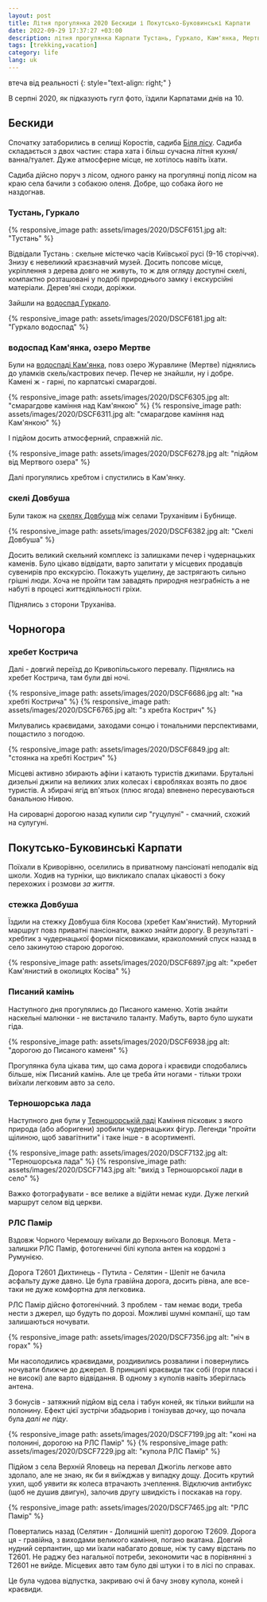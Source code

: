```yaml
---
layout: post
title: Літня прогулянка 2020 Бескиди і Покутсько-Буковинські Карпати
date: 2022-09-29 17:37:27 +03:00
description: літня прогулянка Карпати Тустань, Гуркало, Кам'янка, Мертве озеро скелі Довбуша хребет Кострича Писаний камінь, Терношорська лада Рлс Памір
tags: [trekking,vacation]
category: life
lang: uk
---
```


втеча від реальності
{: style="text-align: right;" }


В серпні 2020, як підказують гугл фото, їздили Карпатами днів на 10.

## Бескиди

Спочатку затаборились в селищі Коростів, садиба [Біля лісу](https://maps.google.com/?cid=956789349912474078&entry=gps).
Садиба складається з двох частин: стара хата і більш сучасна літня кухня/ванна/туалет.
Дуже атмосферне місце, не хотілось навіть їхати.

Садиба дійсно поруч з лісом, одного ранку на прогулянці попід лісом на краю села бачили з собакою оленя. 
Добре, що собака його не наздогнав.

### Тустань, Гуркало

{% responsive_image path: assets/images/2020/DSCF6151.jpg alt: "Тустань" %}

Відвідали Тустань : скельне містечко часів Київської русі (9-16 сторіччя).
Знизу є невеликий краєзнавчий музей.
Досить попсове місце, укріплення з дерева довго не живуть, то ж для огляду доступні скелі, компактно розташовані у подобі природнього замку і екскурсійні матеріали.
Дерев'яні сходи, доріжки.

Зайшли на [водоспад Гуркало](https://maps.app.goo.gl/R5qmP9yFbiXMy2QE7).

{% responsive_image path: assets/images/2020/DSCF6181.jpg alt: "Гуркало водоспад" %}

### водоспад Кам'янка, озеро Мертве
Були на [водоспаді Кам'янка](https://maps.app.goo.gl/k8QZ2z6TYp2mHEpK7), повз озеро Журавлине (Мертве) піднялись до уламків скель/кастрових печер.
Печер не знайшли, ну і добре.
Камені ж - гарні, по карпатські смарагдові. 

{% responsive_image path: assets/images/2020/DSCF6305.jpg alt: "смарагдове каміння над Кам'янкою" %}
{% responsive_image path: assets/images/2020/DSCF6311.jpg alt: "смарагдове каміння над Кам'янкою" %}

І підйом досить атмосферний, справжній ліс.

{% responsive_image path: assets/images/2020/DSCF6278.jpg alt: "підйом від Мертвого озера" %}

Далі прогулялись хребтом і спустились в Кам'янку.

### скелі Довбуша 
Були також на [скелях Довбуша](https://maps.app.goo.gl/NvuV6LCnDDJokm9M9) між селами Труханівим і Бубнище.

{% responsive_image path: assets/images/2020/DSCF6382.jpg alt: "Скелі Довбуша" %}

Досить великий скельний комплекс із залишками печер і чудернацьких каменів.
Було цікаво відвідати, варто запитати у місцевих продавців сувенирів про екскурсію.
Покажуть ущелину, де застрягають сильно грішні люди.
Хоча не пройти там завадять природня незграбність а не набуті в процесі життєдіяльності гріхи.

Піднялись з сторони Труханіва.

## Чорногора

### хребет Кострича

Далі - довгий переїзд до Кривопільського перевалу. Піднялись на хребет Кострича, там були дві ночі. 

{% responsive_image path: assets/images/2020/DSCF6686.jpg alt: "на хребті Кострича" %}
{% responsive_image path: assets/images/2020/DSCF6765.jpg alt: "з хребта Кострич" %}

Милувались краєвидами, заходами сонцю і тональними перспективами, пощастило з погодою. 

{% responsive_image path: assets/images/2020/DSCF6849.jpg alt: "стоянка на хребті Кострич" %}

Місцеві активно збирають афіни і катають туристів джипами.
Брутальні дизельні джипи на великих злих колесах і євробляхах возять по двоє туристів.
А збирачі ягід вп'ятьох (плюс ягода) впевнено пересуваються  банальною Нивою.

На сироварні дорогою назад купили сир "гуцулуні" - смачний, схожий на сулугуні.

## Покутсько-Буковинські Карпати
Поїхали в Криворівню, оселились в приватному пансіонаті неподалік від школи.
Ходив на турніки, що викликало спалах цікавості з боку перехожих і розмови _за життя_.

### стежка Довбуша
Їздили на стежку Довбуша біля Косова (хребет Кам'янистий).
Муторний маршрут повз приватні пансіонати, важко знайти дорогу. 
В результаті - хребтик з чудернацької форми пісковиками, краколомний спуск назад в село закинутою старою дорогою.

{% responsive_image path: assets/images/2020/DSCF6897.jpg alt: "хребет Кам'янистий в околицях Косіва" %}

### Писаний камінь
Наступного дня прогулялись до Писаного каменю.
Хотів знайти наскельні малюнки - не вистачило таланту.
Мабуть, варто було шукати гіда.

{% responsive_image path: assets/images/2020/DSCF6938.jpg alt: "дорогою до Писаного каменя" %}

Прогулянка була цікава тим, що сама дорога і краєвиди сподобались більше, ніж Писаний камінь.
Але це треба йти ногами - тільки трохи виїхали легковим авто за село.

### Терношорська лада
Наступного дня були у [Терношорській ладі](https://maps.app.goo.gl/t5JKvqAdo6Cmnav46) 
Каміння пісковик з якого природа (або аборигени) зробили чудернацьких фігур.
Легенди "пройти щілиною, щоб завагітнити" і таке інше - в асортименті.

{% responsive_image path: assets/images/2020/DSCF7132.jpg alt: "Терношорська лада" %}
{% responsive_image path: assets/images/2020/DSCF7143.jpg alt: "вихід з Терношорської лади в село" %}

Важко фотографувати - все велике а відійти немає куди.
Дуже легкий маршрут селом від церкви.

### РЛС Памір
Вздовж Чорного Черемошу виїхали до Верхнього Воловця.
Мета - залишки РЛС Памір, фотогеничні білі купола антен на кордоні з Румунією.

Дорога Т2601 Дихтинець - Путила - Селятин - Шепіт не бачила асфальту дуже давно. 
Це була гравійна дорога, досить рівна, але все-таки не дуже комфортна для легковика.

РЛС Памір дійсно фотогенічний. 
З проблем - там немає води, треба нести з джерел, що будуть по дорозі.
Можливі шумні компанії, що там залишаються ночувати.

{% responsive_image path: assets/images/2020/DSCF7356.jpg alt: "ніч в горах" %}

Ми насолодились краєвидами, роздивились розвалини і повернулись ночувати ближче до джерел.
В принципі краєвиди так собі (гори пласкі і не високі) але варто відвідання.
В одному з куполів навіть зберіглась антена.

З бонусів - затяжний підйом від села і табун коней, як тільки вийшли на полонину.
Ефект цієї зустрічи збадьорив і тонізував дочку, що почала була _далі не піду_.

{% responsive_image path: assets/images/2020/DSCF7199.jpg alt: "коні на полонині, дорогою на РЛС Памір" %}
{% responsive_image path: assets/images/2020/DSCF7229.jpg alt: "купола РЛС Памір" %}

Підйом з села Верхній Яловець на перевал Джогіль легкове авто здолало, але не знаю, як би я виїжджав у випадку дощу.
Досить крутий ухил, щоб уявити як колеса втрачають зчеплення.
Відключив антибукс (щоб не душив двигун), залочив другу швидкість і поскакав на гору.

{% responsive_image path: assets/images/2020/DSCF7465.jpg alt: "РЛС Памір" %}

Повертались назад (Селятин - Долишній шепіт) дорогою Т2609.
Дорога ця - гравійна, з виходами великого каміння, погано вкатана.
Довгий нудний серпантин, що ми їхали набагато довше, ніж ту саму відстань по Т2601.
Не раджу без нагальної потреби, зекономити час в порівнянні з Т2601 не вийде.
Місцевих авто там було дві штуки і то в лісі по справах.

Це була чудова відпустка, закриваю очі й бачу знову купола, коней і краєвиди.
